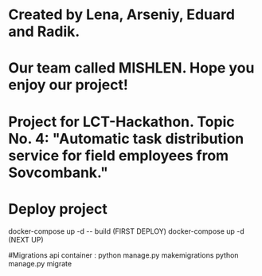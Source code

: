 # Created by Lena, Arseniy, Eduard and Radik.
# Our team called MISHLEN. Hope you enjoy our project!
# Project for LCT-Hackathon. Topic No. 4: "Automatic task distribution service for field employees from Sovcombank." 

# Deploy project
docker-compose up -d -- build     (FIRST DEPLOY)
docker-compose up -d              (NEXT UP)


#Migrations 
api container :
python manage.py makemigrations
python manage.py migrate
